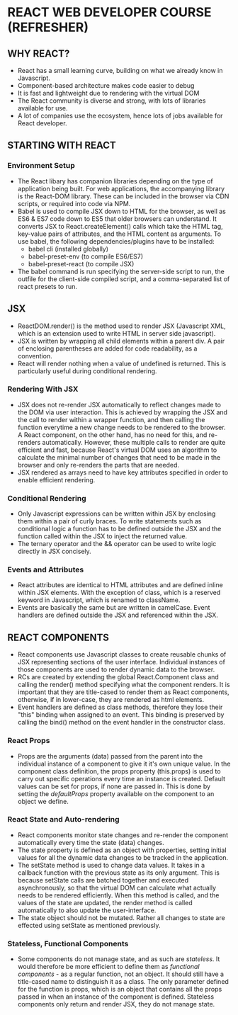 # REACT WEB DEVELOPER COURSE (REFRESHER)

## WHY REACT?
* React has a small learning curve, building on what we already know in Javascript.
* Component-based architecture makes code easier to debug
* It is fast and lightweight due to rendering with the virtual DOM
* The React community is diverse and strong, with lots of libraries available for use.
* A lot of companies use the ecosystem, hence lots of jobs available for React developer.

## STARTING WITH REACT
### Environment Setup
 * The React libary has companion libraries depending on the type of application being built.  For web applications, the accompanying library is the React-DOM library. These can be included in the browser via CDN scripts, or required into code via NPM.
* Babel is used to compile JSX down to HTML for the browser, as well as ES6 & ES7 code down to ES5 that older browsers can understand. It converts JSX to React.createElement() calls which take the HTML tag, key-value pairs of attributes, and the HTML content as arguments. To use babel, the following dependencies/plugins have to be installed:
    * babel cli (installed globally)
    * babel-preset-env (to compile ES6/ES7)
    * babel-preset-react (to compile JSX)
* The babel command is run specifying the server-side script to run, the outfile for the client-side compiled script, and a comma-separated list of react presets to run.

## JSX
* ReactDOM.render() is the method used to render JSX (Javascript XML, which is an extension used to write HTML in server side javascript).
* JSX is written by wrapping all child elements within a parent div. A pair of enclosing parentheses are added for code readability, as a convention.
* React will render nothing when a value of undefined is returned. This is particularly useful during conditional rendering.
### Rendering With JSX
* JSX does not re-render JSX automatically to reflect changes made to the DOM via user interaction. This is achieved by wrapping the JSX and the call to render within a wrapper function, and then calling the function everytime a new change needs to be rendered to the browser. A React component, on the other hand, has no need for this, and re-renders automatically. However, these multiple calls to render are quite efficient and fast, because React's virtual DOM uses an algorithm to calculate the minimal number of changes that need to be made in the browser and only re-renders the parts that are needed.
* JSX rendered as arrays need to have key attributes specified in order to enable efficient rendering.
### Conditional Rendering
* Only Javascript expressions can be written within JSX by enclosing them within a pair of curly braces. To write statements such as conditional logic a function has to be defined outside the JSX and the function called within the JSX to inject the returned value.
* The ternary operator and the && operator can be used to write logic directly in JSX concisely.
### Events and Attributes
* React attributes are identical to HTML attributes and are defined inline within JSX elements. With the exception of class, which is a reserved keyword in Javascript, which is renamed to className.
* Events are basically the same but are written in camelCase. Event handlers are defined outside the JSX and referenced within the JSX.

## REACT COMPONENTS
* React components use Javascript classes to create reusable chunks of JSX representing sections of the user interface. Individual instances of those components are used to render dynamic data to the browser.
* RCs are created by extending the global React.Component class and calling the render() method specifying what the component renders. It is important that they are title-cased to render them as React components, otherwise, if in lower-case, they are rendered as html elements.
* Event handlers are defined as class methods, therefore they lose their "this" binding when assigned to an event. This binding is preserved by calling the bind() method on the event handler in the constructor class.
### React Props
* Props are the arguments (data) passed from the parent into the individual instance of a component to give it it's own unique value. In the component class definition, the props property (this.props) is used to carry out specific operations every time an instance is created. Default values can be set for props, if none are passed in. This is done by setting the *defaultProps* property available on the component to an object we define.
### React State and Auto-rendering
* React components monitor state changes and re-render the component automatically every time the state (data) changes.
* The state property is defined as an object with properties, setting initial values for all the dynamic data changes to be tracked in the application.
* The setState method is used to change data values. It takes in a callback function with the previous state as its only argument. This is because setState calls are batched together and executed asynchronously, so that the virtual DOM can calculate what actually needs to be rendered efficiently. When this method is called, and the values of the state are updated, the render method is called automatically to also update the user-interface.
* The state object should not be mutated. Rather all changes to state are effected using setState as mentioned previously.
### Stateless, Functional Components
* Some components do not manage state, and as such are *stateless*. It would therefore be more efficient to define them as *functional components* - as a regular function, not an object. It should still have a title-cased name to distinguish it as a class. The only parameter defined for the function is props, which is an object that contains all the props passed in when an instance of the component is defined. Stateless components only return and render JSX, they do not manage state.